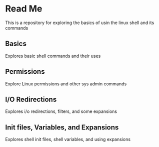 # Read Me
This is a repository for exploring the basics of usin the linux shell and its commands

## Basics
Explores basic shell commands and their uses

## Permissions
Explore Linux permissions and other sys admin commands

## I/O Redirections
Explores i/o redirections, filters, and some expansions

## Init files, Variables, and Expansions
Explores shell init files, shell variables, and using expansions
